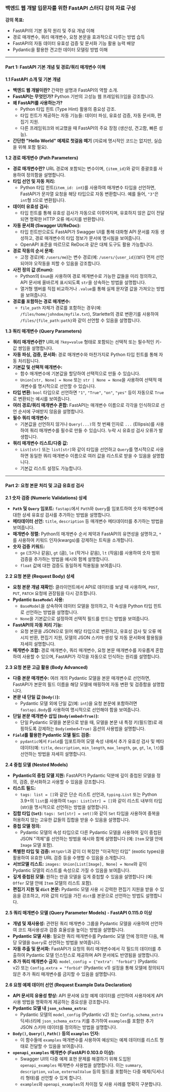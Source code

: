 ### **백엔드 웹 개발 입문자를 위한 FastAPI 스터디 강의 자료 구성**

**강의 목표:**

- FastAPI의 기본 동작 원리 및 주요 개념 이해
- 경로 매개변수, 쿼리 매개변수, 요청 본문을 효과적으로 다루는 방법 습득
- FastAPI의 자동 데이터 유효성 검증 및 문서화 기능 활용 능력 배양
- Pydantic을 활용한 견고한 데이터 모델링 방법 이해

---

#### **Part 1: FastAPI 기본 개념 및 경로/쿼리 매개변수 이해**

**1.1 FastAPI 소개 및 기본 개념**

- **백엔드 웹 개발이란?** 간략한 설명과 FastAPI의 역할 소개.
- **FastAPI는 무엇인가?** Python 기반의 고성능 웹 프레임워크임을 강조합니다.
- **왜 FastAPI를 사용하는가?**
  - Python 타입 힌트 (Type Hint) 활용의 중요성 강조.
  - 타입 힌트가 제공하는 자동 기능들: 데이터 파싱, 유효성 검증, 자동 문서화, 편집기 지원.
  - 다른 프레임워크와 비교했을 때 FastAPI의 주요 장점 (생산성, 견고함, 빠른 성능).
- **간단한 "Hello World" 예제로 첫걸음 떼기** (자료에 명시적인 코드는 없지만, 실습을 위해 포함 필요).

**1.2 경로 매개변수 (Path Parameters)**

- **경로 매개변수란?** URL 경로에 포함되는 변수이며, `{item_id}`와 같이 중괄호를 사용하여 정의함을 설명합니다.
- **타입 선언 및 자동 처리:**
  - Python 타입 힌트(`item_id: int`)를 사용하여 매개변수 타입을 선언하면, FastAPI가 문자열 요청을 해당 타입으로 자동 변환합니다. 예를 들어, `"3"`은 `int`형 `3`으로 변환됩니다.
- **데이터 유효성 검사:**
  - 타입 힌트를 통해 유효성 검사가 자동으로 이루어지며, 유효하지 않은 값이 전달되면 명확한 HTTP 오류 메시지를 반환합니다.
- **자동 문서화 (Swagger UI/ReDoc):**
  - 타입 힌트만으로도 FastAPI가 Swagger UI를 통해 대화형 API 문서를 자동 생성하고, 경로 매개변수의 타입 정보가 문서에 명시됨을 보여줍니다.
  - OpenAPI 표준을 따르므로 ReDoc과 같은 대체 도구도 활용 가능합니다.
- **경로 작동의 순서 문제:**
  - 고정 경로(예: `/users/me`)는 변수 경로(예: `/users/{user_id}`)보다 먼저 선언되어야 오작동을 피할 수 있음을 강조합니다.
- **사전 정의 값 (Enum):**
  - Python의 `Enum`을 사용하여 경로 매개변수로 가능한 값들을 미리 정의하고, API 문서에 올바르게 표시되도록 `str`을 상속하는 방법을 설명합니다.
  - 열거형 멤버를 직접 비교하거나 `.value`를 통해 실제 문자열 값을 가져오는 방법을 보여줍니다.
- **경로를 포함하는 경로 매개변수:**
  - `file_path` 자체가 경로를 포함하는 경우(예: `/files/home/johndoe/myfile.txt`), Starlette의 경로 변환기를 사용하여 `/files/{file_path:path}`와 같이 선언할 수 있음을 설명합니다.

**1.3 쿼리 매개변수 (Query Parameters)**

- **쿼리 매개변수란?** URL에 `?key=value` 형태로 포함되는 선택적 또는 필수적인 키-값 쌍임을 설명합니다.
- **자동 파싱, 검증, 문서화:** 경로 매개변수와 마찬가지로 Python 타입 힌트를 통해 자동 처리됩니다.
- **기본값 및 선택적 매개변수:**
  - 함수 매개변수에 기본값을 할당하여 선택적으로 만들 수 있습니다.
  - `Union[str, None] = None` 또는 `str | None = None`을 사용하여 선택적 매개변수를 명시적으로 선언할 수 있습니다.
- **타입 변환:** `bool` 타입으로 선언하면 `"1"`, `"True"`, `"on"`, `"yes"` 등이 자동으로 `True`로 변환되는 예시를 보여줍니다.
- **여러 경로/쿼리 매개변수 혼합:** FastAPI는 매개변수 이름으로 각각을 인식하므로 선언 순서에 구애받지 않음을 설명합니다.
- **필수 쿼리 매개변수:**
  - 기본값을 선언하지 않거나 `Query(...)`의 첫 번째 인자로 `...` (Ellipsis)를 사용하여 쿼리 매개변수를 필수로 만들 수 있습니다. 누락 시 유효성 검사 오류가 발생합니다.
- **쿼리 매개변수 리스트/다중 값:**
  - `List[str]` 또는 `list[str]`와 같이 타입을 선언하고 `Query`를 명시적으로 사용하면 동일한 쿼리 매개변수 이름으로 여러 값을 리스트로 받을 수 있음을 설명합니다.
  - 기본값 리스트 설정도 가능합니다.

---

#### **Part 2: 요청 본문 처리 및 고급 유효성 검사**

**2.1 숫자 검증 (Numeric Validations) 상세**

- **`Path` 및 `Query` 임포트:** `fastapi`에서 `Path`와 `Query`를 임포트하여 숫자 매개변수에 대한 상세 유효성 검사를 추가하는 방법을 설명합니다.
- **메타데이터 선언:** `title`, `description` 등 매개변수 메타데이터를 추가하는 방법을 보여줍니다.
- **매개변수 정렬:** Python의 매개변수 순서 제약과 FastAPI의 유연성을 설명하고, `*`를 사용하여 키워드 인자(kwargs)를 강제하는 트릭을 소개합니다.
- **숫자 검증 키워드:**
  - `ge` (크거나 같음), `gt` (큼), `le` (작거나 같음), `lt` (작음)를 사용하여 숫자 범위 검증을 추가하는 방법을 예시와 함께 설명합니다.
  - `float` 값에 대한 검증도 동일하게 적용됨을 보여줍니다.

**2.2 요청 본문 (Request Body) 상세**

- **요청 본문 개념 재확인:** 클라이언트에서 API로 데이터를 보낼 때 사용하며, `POST`, `PUT`, `PATCH` 요청에 권장됨을 다시 강조합니다.
- **Pydantic `BaseModel` 사용:**
  - `BaseModel`을 상속하여 데이터 모델을 정의하고, 각 속성을 Python 타입 힌트로 선언하는 방법을 설명합니다.
  - `None`을 기본값으로 설정하여 선택적 필드를 만드는 방법을 보여줍니다.
- **FastAPI의 자동 처리 기능:**
  - 요청 본문을 JSON으로 읽어 해당 타입으로 변환하고, 유효성 검사 및 오류 메시지 반환, 편집기 지원, 모델의 JSON 스키마 생성 및 자동 문서화에 활용됨을 자세히 설명합니다.
- **매개변수 조합:** 경로 매개변수, 쿼리 매개변수, 요청 본문 매개변수를 자유롭게 혼합하여 사용할 수 있으며, FastAPI가 각각을 자동으로 인식하는 원리를 설명합니다.

**2.3 요청 본문 고급 활용 (Body Advanced)**

- **다중 본문 매개변수:** 여러 개의 Pydantic 모델을 본문 매개변수로 선언하면, FastAPI가 본문의 필드 이름을 해당 모델에 매핑하여 자동 변환 및 검증함을 설명합니다.
- **본문 내 단일 값 (`Body()`):**
  - Pydantic 모델 외에 단일 값(예: `int`)을 요청 본문에 포함하려면 `fastapi.Body`를 사용하여 명시적으로 선언해야 함을 보여줍니다.
- **단일 본문 매개변수 삽입 (`Body(embed=True)`):**
  - 단일 Pydantic 모델을 본문으로 받을 때, 모델을 본문 내 특정 키(필드명)로 래핑하도록 강제하는 `Body(embed=True)` 옵션의 사용법을 설명합니다.
- **`Field`를 활용한 Pydantic 모델 필드 검증:**
  - `pydantic`에서 `Field`를 임포트하여 모델 속성 내에서 추가 유효성 검사 및 메타데이터(예: `title`, `description`, `min_length`, `max_length`, `ge`, `gt`, `le`, `lt`)를 선언하는 방법을 자세히 설명합니다.

**2.4 중첩 모델 (Nested Models)**

- **Pydantic의 중첩 모델 지원:** FastAPI가 Pydantic 덕분에 깊이 중첩된 모델을 정의, 검증, 문서화하고 사용할 수 있음을 강조합니다.
- **리스트 필드:**
  - `tags: list = []`와 같은 단순 리스트 선언과, `typing.List` 또는 Python 3.9+의 `list`를 사용하여 `tags: List[str] = []`와 같이 리스트 내부의 타입(str)을 명시적으로 선언하는 방법을 설명합니다.
- **집합 타입 (`Set`):** `tags: Set[str] = set()`와 같이 `Set` 타입을 사용하여 중복을 허용하지 않는 고유한 값들의 집합을 받을 수 있음을 설명합니다.
- **중첩 모델 정의:**
  - Pydantic 모델의 속성 타입으로 다른 Pydantic 모델을 사용하여 깊이 중첩된 JSON "객체"를 선언하는 방법을 예시와 함께 설명합니다 (예: `Item` 모델 안에 `Image` 모델 포함).
- **특별한 타입 및 검증:** `HttpUrl`과 같이 더 복잡한 "이국적인 타입" (exotic types)을 활용하여 유효한 URL 검증 등을 수행할 수 있음을 소개합니다.
- **서브모델 리스트:** `images: Union[List[Image], None] = None`와 같이 Pydantic 모델의 리스트를 속성으로 가질 수 있음을 보여줍니다.
- **깊게 중첩된 모델:** 원하는 만큼 모델을 깊게 중첩할 수 있음을 설명합니다 (예: `Offer` 모델 안에 `Item` 모델의 리스트 포함).
- **편집기 지원 및 `dict` 본문:** Pydantic 모델 사용 시 강력한 편집기 지원을 받을 수 있음을 강조하고, 키와 값의 타입을 가진 `dict`를 본문으로 선언하는 방법도 설명합니다.

**2.5 쿼리 매개변수 모델 (Query Parameter Models) - FastAPI 0.115.0 이상**

- **개념 및 재사용성:** 관련된 쿼리 매개변수 그룹을 Pydantic 모델을 사용하여 선언하여 코드 재사용성과 검증 효율성을 높이는 방법을 설명합니다.
- **Pydantic 모델 사용:** 필요한 쿼리 매개변수를 Pydantic 모델 안에 정의한 다음, 해당 모델을 `Query`로 선언하는 방법을 보여줍니다.
- **자동 추출 및 문서화:** FastAPI가 요청의 쿼리 매개변수에서 각 필드의 데이터를 추출하여 Pydantic 모델 인스턴스로 제공하며 API 문서에도 반영됨을 설명합니다.
- **추가 쿼리 매개변수 금지:** `model_config = {"extra": "forbid"}` (Pydantic v2) 또는 `Config.extra = "forbid"` (Pydantic v1) 설정을 통해 모델에 정의되지 않은 추가 쿼리 매개변수를 금지할 수 있음을 설명합니다.

**2.6 요청 예제 데이터 선언 (Request Example Data Declaration)**

- **API 문서의 유용성 향상:** API 문서에 요청 예제 데이터를 선언하여 사용자에게 API 사용 방법을 명확하게 제공하는 중요성을 강조합니다.
- **Pydantic 모델 내 `json_schema_extra`:**
  - Pydantic 모델의 `model_config` (Pydantic v2) 또는 `Config.schema_extra` 딕셔너리에 `json_schema_extra` 키를 추가하여 `examples`를 포함한 추가 JSON 스키마 데이터를 정의하는 방법을 설명합니다.
- **`Body()`, `Query()`, `Path()` 등의 `examples` 인자:**
  - 이 함수들에 `examples` 매개변수를 사용하여 예상되는 예제 데이터를 리스트 형태로 전달할 수 있음을 보여줍니다.
- **`openapi_examples` 매개변수 (FastAPI 0.103.0 이상):**
  - Swagger UI의 다중 예제 표현 문제를 해결하기 위해 도입된 `openapi_examples` 매개변수 사용법을 설명합니다. 이는 `summary`, `description`, `value`, `externalValue` 등의 필드를 포함하는 다중 예제(딕셔너리 형태)를 선언할 수 있게 합니다.
  - `examples`와 `openapi_examples`의 차이점 및 사용 사례를 명확히 구분합니다.
